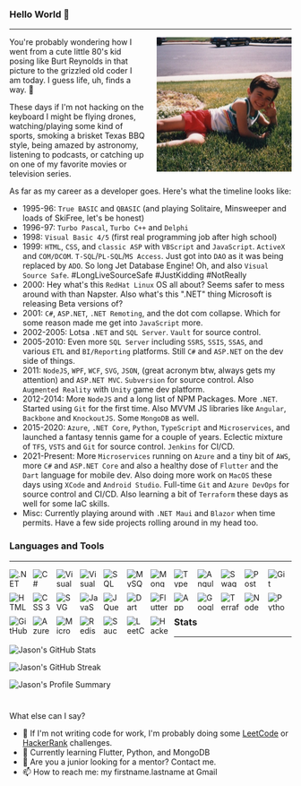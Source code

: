 ### Hello World 👋
---

<p><img alt="Jason Mauss back in the early 80's" align="right" src="Me1985.jpg" style="margin-left:20px;height:240px;width:241px;" />You're probably wondering how I went from a cute little 80's kid posing like Burt Reynolds in that picture to the grizzled old coder I am today. I guess life, uh, finds a way. 🦖
</p>

<p>
These days if I'm not hacking on the keyboard I might be flying drones, watching/playing some kind of sports, smoking a brisket Texas BBQ style, being amazed by astronomy, listening to podcasts, or catching up on one of my favorite movies or television series.

</p>

<p>
As far as my career as a developer goes. Here's what the timeline looks like:

- 1995-96: `True BASIC` and `QBASIC` (and playing Solitaire, Minsweeper and loads of SkiFree, let's be honest)
- 1996-97: `Turbo Pascal`, `Turbo C++` and `Delphi`
- 1998: `Visual Basic 4/5` (first real programming job after high school)
- 1999: `HTML`, `CSS`, and `classic ASP` with `VBScript` and `JavaScript`. `ActiveX` and `COM/DCOM`. `T-SQL`/`PL-SQL`/`MS Access`. Just got into `DAO` as it was being replaced by `ADO`. So long Jet Database Engine! Oh, and also `Visual Source Safe`. #LongLiveSourceSafe #JustKidding #NotReally
- 2000: Hey what's this `RedHat Linux` OS all about? Seems safer to mess around with than Napster. Also what's this ".NET" thing Microsoft is releasing Beta versions of?
- 2001: `C#`, `ASP.NET`, `.NET Remoting`, and the dot com collapse. Which for some reason made me get into `JavaScript` more.
- 2002-2005: Lotsa `.NET` and `SQL Server`. `Vault` for source control.
- 2005-2010: Even more `SQL Server` including `SSRS`, `SSIS`, `SSAS`, and various `ETL` and `BI/Reporting` platforms. Still `C#` and `ASP.NET` on the dev side of things.
- 2011: `NodeJS`, `WPF`, `WCF`, `SVG`, `JSON`, (great acronym btw, always gets my attention) and `ASP.NET MVC`. `Subversion` for source control. Also `Augmented Reality` with `Unity` game dev platform.
- 2012-2014: More `NodeJS` and a long list of NPM Packages. More `.NET`. Started using `Git` for the first time. Also MVVM JS libraries like `Angular`, `Backbone` and `KnockoutJS`. Some `MongoDB` as well.
- 2015-2020: `Azure`, `.NET Core`, `Python`, `TypeScript` and `Microservices`, and launched a fantasy tennis game for a couple of years. Eclectic mixture of `TFS`, `VSTS` and `Git` for source control. `Jenkins` for CI/CD.
- 2021-Present: More `Microservices` running on `Azure` and a tiny bit of `AWS`, more `C#` and `ASP.NET Core` and also a healthy dose of `Flutter` and the `Dart` language for mobile dev. Also doing more work on `MacOS` these days using `XCode` and `Android Studio`. Full-time `Git` and `Azure DevOps` for source control and CI/CD. Also learning a bit of `Terraform` these days as well for some IaC skills.
- Misc: Currently playing around with `.NET Maui` and `Blazor` when time permits. Have a few side projects rolling around in my head too.
</p>


### Languages and Tools
---

<img align="left" alt=".NET" title=".NET" height="32" width="32" style="padding:0px 10px 10px 0px;" src="https://cdn.simpleicons.org/dotnet/512BD4" />
<img align="left" alt="C#" title="C#" height="32" width="32" style="padding:0px 10px 10px 0px;" src="https://cdn.simpleicons.org/csharp/239120" />
<img align="left" alt="Visual Studio" title="Visual Studio" height="32" width="32" style="padding:0px 10px 10px 0px;" src="https://cdn.simpleicons.org/visualstudio/5C2D91" />
<img align="left" alt="Visual Studio Code" title="Visual Studio Code" height="32" width="32" style="padding:0px 10px 10px 0px;" src="https://cdn.simpleicons.org/visualstudiocode/007ACC" />
<img align="left" alt="SQL Server" title="SQL Server" height="32" width="32" style="padding:0px 10px 10px 0px;" src="https://cdn.simpleicons.org/microsoftsqlserver/CC2927" />
<img align="left" alt="MySQL" title="MySQL" height="32" width="32" style="padding:0px 10px 10px 0px;" src="https://cdn.simpleicons.org/mysql/4479A1" />
<img align="left" alt="Mongo DB" title="Mongo DB" height="32" width="32" style="padding:0px 10px 10px 0px;" src="https://cdn.simpleicons.org/mongodb/47A248" />
<img align="left" alt="TypeScript" title="TypeScript" height="32" width="32" style="padding:0px 10px 10px 0px;" src="https://cdn.simpleicons.org/typescript/3178C6" />
<img align="left" alt="Angular" title="Angular" height="32" width="32" style="padding:0px 10px 10px 0px;" src="https://cdn.simpleicons.org/angular/DD0031" />
<img align="left" alt="Swagger" title="Swagger" height="32" width="32" style="padding:0px 10px 10px 0px;" src="https://cdn.simpleicons.org/swagger/85EA2D" />
<img align="left" alt="Postman" title="Postman" height="32" width="32" style="padding:0px 10px 10px 0px;" src="https://cdn.simpleicons.org/postman/FF6C37" />
<img align="left" alt="Git" title="Git" height="32" width="32" style="padding:0px 10px 10px 0px;" src="https://cdn.simpleicons.org/git/F05032" />
<img align="left" alt="HTML 5" title="HTML 5" height="32" width="32" style="padding:0px 10px 10px 0px;" src="https://cdn.simpleicons.org/html5/E34F26" />
<img align="left" alt="CSS 3" title="CSS 3" height="32" width="32" style="padding:0px 10px 10px 0px;" src="https://cdn.simpleicons.org/css3/1572B6" />
<img align="left" alt="SVG" title="SVG" height="32" width="32" style="padding:0px 10px 10px 0px;" src="https://cdn.simpleicons.org/svg/FFB13B" />
<img align="left" alt="JavaScript" title="JavaScript" height="32" width="32" style="padding:0px 10px 10px 0px;" src="https://cdn.simpleicons.org/javascript/F7DF1E" />
<img align="left" alt="JQuery" title="JQuery" height="32" width="32" style="padding:0px 10px 10px 0px;" src="https://cdn.simpleicons.org/jquery/0769AD" />
<img align="left" alt="Dart" title="Dart" height="32" width="32" style="padding:0px 10px 10px 0px;" src="https://cdn.simpleicons.org/dart/0175C2" />
<img align="left" alt="Flutter" title="Flutter" height="32" width="32" style="padding:0px 10px 10px 0px;" src="https://cdn.simpleicons.org/flutter/02569B" />
<img align="left" alt="App Store" title="Apple App Store" height="32" width="32" style="padding:0px 10px 10px 0px;" src="https://cdn.simpleicons.org/appstore/0D96F6" />
<img align="left" alt="Google Play" title="Google Play Store" height="32" width="32" style="padding:0px 10px 10px 0px;" src="https://cdn.simpleicons.org/googleplay/414141" />
<img align="left" alt="Terraform" title="Terraform" height="32" width="32" style="padding:0px 10px 10px 0px;" src="https://cdn.simpleicons.org/terraform/7B42BC" />
<img align="left" alt="NodeJS" title="Node JS" height="32" width="32" style="padding:0px 10px 10px 0px;" src="https://cdn.simpleicons.org/nodedotjs/339933" />
<img align="left" alt="Python" title="Python" height="32" width="32" style="padding:0px 10px 10px 0px;" src="https://cdn.simpleicons.org/python/3776AB" />
<img align="left" alt="GitHub" title="GitHub" height="32" width="32" style="padding:0px 10px 10px 0px;" src="https://cdn.simpleicons.org/github/181717" />
<img align="left" alt="Azure DevOps" title="Azure DevOps" height="32" width="32" style="padding:0px 10px 10px 0px;" src="https://cdn.simpleicons.org/azuredevops/0078D7" />
<img align="left" alt="Microsoft Azure" title="Microsoft Azure" height="32" width="32" style="padding:0px 10px 10px 0px;" src="https://cdn.simpleicons.org/microsoftazure/0078D4" />
<img align="left" alt="Redis" title="Redis" height="32" width="32" style="padding:0px 10px 10px 0px;" src="https://cdn.simpleicons.org/redis/DC382D" />
<img align="left" alt="SauceLabs" title="Sauce Labs" height="32" width="32" style="padding:0px 10px 10px 0px;" src="https://cdn.simpleicons.org/saucelabs/E2231A" />
<img align="left" alt="LeetCode" title="LeetCode" height="32" width="32" style="padding:0px 10px 10px 0px;" src="https://cdn.simpleicons.org/leetcode/FFA116" />
<img align="left" alt="HackerRank" title="HackerRank" height="32" width="32" style="padding:0px 10px 10px 0px;" src="https://cdn.simpleicons.org/hackerrank/00EA64" />  

#  

<p>

### Stats
---

![Jason's GitHub Stats](https://github-readme-stats.vercel.app/api?username=jasonmauss&show_icons=true&theme=github_dark)

![Jason's GitHub Streak](https://streak-stats.demolab.com?user=jasonmauss&theme=github_dark&border_radius=4.5)

![Jason's Profile Summary](https://github-profile-summary-cards.vercel.app/api/cards/profile-details?username=jasonmauss&theme=github_dark)

</p>

#   

<p>
What else can I say?

- 🔭 If I'm not writing code for work, I'm probably doing some [LeetCode](https://leetcode.com/jamauss/) or [HackerRank](https://www.hackerrank.com/jason_mauss) challenges.
- 🌱 Currently learning Flutter, Python, and MongoDB
- 💬 Are you a junior looking for a mentor? Contact me.
- 📫 How to reach me: my firstname.lastname at Gmail
</p>